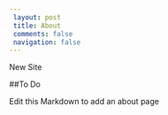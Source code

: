 ```yaml
---
 layout: post
 title: About
 comments: false
 navigation: false
---
```


New Site

##To Do

Edit this Markdown to add an about page